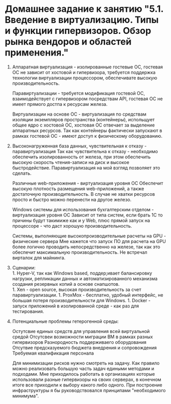 # Домашнее задание к занятию "5.1. Введение в виртуализацию. Типы и функции гипервизоров. Обзор рынка вендоров и областей применения."
1. Аппаратная виртуализация - изолированные гостевые ОС, гостевая ОС не зависит от хостовой и гипервизора, требуется поддержка технологии виртуализации процессором, обеспечивате высокую производительность.
  
   Паравиртуализации - требуется модификация гостевой ОС, взаимодействует с гипервизором посредствам API, гостевая ОС не имеет прямого достпа к ресурсам железа.
  
   Виртуализации на основе ОС - виртуализация по средствам изоляции экземпляров пространства (контейнеры), испольщует общее ядро с хостовой ОС, хостовая ОС отвечает за выделение аппаратных ресурсов. Так как контейнеры фактически запускают в рамках гостевой ОС - имеют доступ к физическому оборудованию.
  
2. Высоконагруженная база данных, чувствительная к отказу - паравиртуализация
   Так как чувствительна к отказу - необходимо обеспечить изолированность от железа, при этом обеспечить высокую скорость чтения-записи на диск и высокое быстродействие.
   Паравиртуализация на мой взгляд позволяет это сделать.   
     
   Различные web-приложения - виртуализация уровня ОС
   Обеспечит высокую плотность размещения web-приложений, а также достаточную производительность. В случае не хватки ресурсов просто и быстро можно перенести на другое железо.
   
   Windows системы для использования бухгалтерским отделом - виртуализация уровня ОС
   Зависит от типа систем, если брать 1С то причины будут такимиже как и у Web, плюс прямой запуск на процессоре - что даст хорошую производительность.
      
   Системы, выполняющие высокопроизводительные расчеты на GPU - физические сервера
   Мне кажется что запуск ПО для расчета на GPU более логично проводить непосредственно на железе, так как это обеспечит максимальную производительность.
   Не встречал вирталок для майнинга.
   
1. Сценарии:        
        1. Hyper-V, так как Windows based, поддер;ивает балансировку нагрузки, репликации данных и автоматизированного механизма создания резервных копий а основе снапшотов.  
        1. Xen - open source, высокая производительность за счет паравиртуализации.
        1. ProxMox - бесплатно, удобный интерфейс, не большая потеря производительности для Windows.
        1. Docker - запуск приложений в изолированной среде - как раз для тестирования.
        
1. Потенциальные проблемы гетерогенной среды:
    
    Остутсвие единых средств для управления всей виртуальной средой
    Отсутсвеи возможности миграции ВМ в рамках разных гипервизоров
    Разнородность поддерживаего оборудования
    Отсутвие предсказуемого бюджета внедрения и сопровождения
    Требуемая квалификация персонала
    
    Для минимизации рисков нужно смотреть на задачу. Как правило можно реализовать большую часть задач едиными методами и подходами.
    Мне приходилось работать в организациях которые использовали разные гипервизоры на своих серверах, в конечном итоге все приходили к выбору какого либо одного.
    При построение инфраструктуры я бы руководствовался принципами "необходимого минимума". 
        